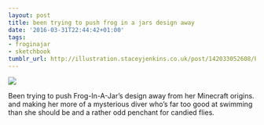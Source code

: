 ```yaml
---
layout: post
title: been trying to push frog in a jars design away
date: '2016-03-31T22:44:42+01:00'
tags:
- froginajar
- sketchbook
tumblr_url: http://illustration.staceyjenkins.co.uk/post/142033052608/been-trying-to-push-frog-in-a-jars-design-away
---
```

 ![](/tumblr_files/tumblr_o4xb2iPzS81v28ub8o1_1280.jpg)  

Been trying to push Frog-In-A-Jar’s design away from her Minecraft origins. and making her more of a mysterious diver who’s far too good at swimming than she should be and a rather odd penchant for candied flies.

